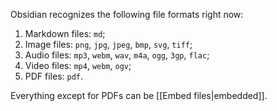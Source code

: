 Obsidian recognizes the following file formats right now:

1. Markdown files: `md`;
2. Image files: `png`, `jpg`, `jpeg`, `bmp`, `svg`, `tiff`;
3. Audio files: `mp3`, `webm`, `wav`, `m4a`, `ogg`, `3gp`, `flac`;
4. Video files: `mp4`, `webm`, `ogv`;
5. PDF files: `pdf`.

Everything except for PDFs can be [[Embed files|embedded]].
